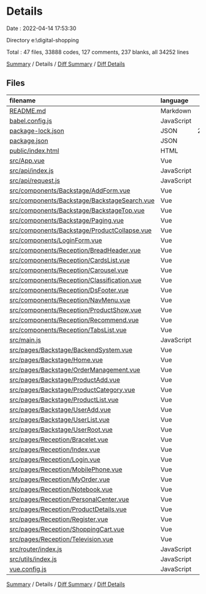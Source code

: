 # Details

Date : 2022-04-14 17:53:30

Directory e:\digital-shopping

Total : 47 files,  33888 codes, 127 comments, 237 blanks, all 34252 lines

[Summary](results.md) / Details / [Diff Summary](diff.md) / [Diff Details](diff-details.md)

## Files
| filename | language | code | comment | blank | total |
| :--- | :--- | ---: | ---: | ---: | ---: |
| [README.md](/README.md) | Markdown | 19 | 0 | 6 | 25 |
| [babel.config.js](/babel.config.js) | JavaScript | 15 | 0 | 1 | 16 |
| [package-lock.json](/package-lock.json) | JSON | 28,534 | 0 | 1 | 28,535 |
| [package.json](/package.json) | JSON | 50 | 0 | 1 | 51 |
| [public/index.html](/public/index.html) | HTML | 16 | 1 | 1 | 18 |
| [src/App.vue](/src/App.vue) | Vue | 97 | 7 | 7 | 111 |
| [src/api/index.js](/src/api/index.js) | JavaScript | 223 | 9 | 20 | 252 |
| [src/api/request.js](/src/api/request.js) | JavaScript | 14 | 9 | 2 | 25 |
| [src/components/Backstage/AddForm.vue](/src/components/Backstage/AddForm.vue) | Vue | 122 | 2 | 6 | 130 |
| [src/components/Backstage/BackstageSearch.vue](/src/components/Backstage/BackstageSearch.vue) | Vue | 87 | 2 | 3 | 92 |
| [src/components/Backstage/BackstageTop.vue](/src/components/Backstage/BackstageTop.vue) | Vue | 61 | 1 | 4 | 66 |
| [src/components/Backstage/Paging.vue](/src/components/Backstage/Paging.vue) | Vue | 45 | 2 | 4 | 51 |
| [src/components/Backstage/ProductCollapse.vue](/src/components/Backstage/ProductCollapse.vue) | Vue | 103 | 0 | 5 | 108 |
| [src/components/LoginForm.vue](/src/components/LoginForm.vue) | Vue | 82 | 0 | 2 | 84 |
| [src/components/Reception/BreadHeader.vue](/src/components/Reception/BreadHeader.vue) | Vue | 16 | 0 | 2 | 18 |
| [src/components/Reception/CardsList.vue](/src/components/Reception/CardsList.vue) | Vue | 55 | 1 | 9 | 65 |
| [src/components/Reception/Carousel.vue](/src/components/Reception/Carousel.vue) | Vue | 59 | 6 | 7 | 72 |
| [src/components/Reception/Classification.vue](/src/components/Reception/Classification.vue) | Vue | 58 | 0 | 5 | 63 |
| [src/components/Reception/DsFooter.vue](/src/components/Reception/DsFooter.vue) | Vue | 22 | 0 | 3 | 25 |
| [src/components/Reception/NavMenu.vue](/src/components/Reception/NavMenu.vue) | Vue | 273 | 1 | 10 | 284 |
| [src/components/Reception/ProductShow.vue](/src/components/Reception/ProductShow.vue) | Vue | 71 | 0 | 2 | 73 |
| [src/components/Reception/Recommend.vue](/src/components/Reception/Recommend.vue) | Vue | 79 | 7 | 2 | 88 |
| [src/components/Reception/TabsList.vue](/src/components/Reception/TabsList.vue) | Vue | 96 | 0 | 4 | 100 |
| [src/main.js](/src/main.js) | JavaScript | 177 | 2 | 7 | 186 |
| [src/pages/Backstage/BackendSystem.vue](/src/pages/Backstage/BackendSystem.vue) | Vue | 112 | 0 | 5 | 117 |
| [src/pages/Backstage/Home.vue](/src/pages/Backstage/Home.vue) | Vue | 187 | 5 | 6 | 198 |
| [src/pages/Backstage/OrderManagement.vue](/src/pages/Backstage/OrderManagement.vue) | Vue | 352 | 10 | 2 | 364 |
| [src/pages/Backstage/ProductAdd.vue](/src/pages/Backstage/ProductAdd.vue) | Vue | 243 | 15 | 16 | 274 |
| [src/pages/Backstage/ProductCategory.vue](/src/pages/Backstage/ProductCategory.vue) | Vue | 169 | 1 | 5 | 175 |
| [src/pages/Backstage/ProductList.vue](/src/pages/Backstage/ProductList.vue) | Vue | 497 | 20 | 7 | 524 |
| [src/pages/Backstage/UserAdd.vue](/src/pages/Backstage/UserAdd.vue) | Vue | 44 | 2 | 5 | 51 |
| [src/pages/Backstage/UserList.vue](/src/pages/Backstage/UserList.vue) | Vue | 317 | 14 | 15 | 346 |
| [src/pages/Backstage/UserRoot.vue](/src/pages/Backstage/UserRoot.vue) | Vue | 119 | 3 | 7 | 129 |
| [src/pages/Reception/Bracelet.vue](/src/pages/Reception/Bracelet.vue) | Vue | 85 | 0 | 3 | 88 |
| [src/pages/Reception/Index.vue](/src/pages/Reception/Index.vue) | Vue | 133 | 0 | 3 | 136 |
| [src/pages/Reception/Login.vue](/src/pages/Reception/Login.vue) | Vue | 227 | 3 | 6 | 236 |
| [src/pages/Reception/MobilePhone.vue](/src/pages/Reception/MobilePhone.vue) | Vue | 119 | 2 | 5 | 126 |
| [src/pages/Reception/MyOrder.vue](/src/pages/Reception/MyOrder.vue) | Vue | 10 | 0 | 3 | 13 |
| [src/pages/Reception/Notebook.vue](/src/pages/Reception/Notebook.vue) | Vue | 85 | 0 | 3 | 88 |
| [src/pages/Reception/PersonalCenter.vue](/src/pages/Reception/PersonalCenter.vue) | Vue | 194 | 0 | 5 | 199 |
| [src/pages/Reception/ProductDetails.vue](/src/pages/Reception/ProductDetails.vue) | Vue | 10 | 0 | 3 | 13 |
| [src/pages/Reception/Register.vue](/src/pages/Reception/Register.vue) | Vue | 338 | 1 | 9 | 348 |
| [src/pages/Reception/ShoppingCart.vue](/src/pages/Reception/ShoppingCart.vue) | Vue | 10 | 0 | 3 | 13 |
| [src/pages/Reception/Television.vue](/src/pages/Reception/Television.vue) | Vue | 85 | 0 | 3 | 88 |
| [src/router/index.js](/src/router/index.js) | JavaScript | 153 | 0 | 5 | 158 |
| [src/utils/index.js](/src/utils/index.js) | JavaScript | 11 | 0 | 3 | 14 |
| [vue.config.js](/vue.config.js) | JavaScript | 14 | 1 | 1 | 16 |

[Summary](results.md) / Details / [Diff Summary](diff.md) / [Diff Details](diff-details.md)